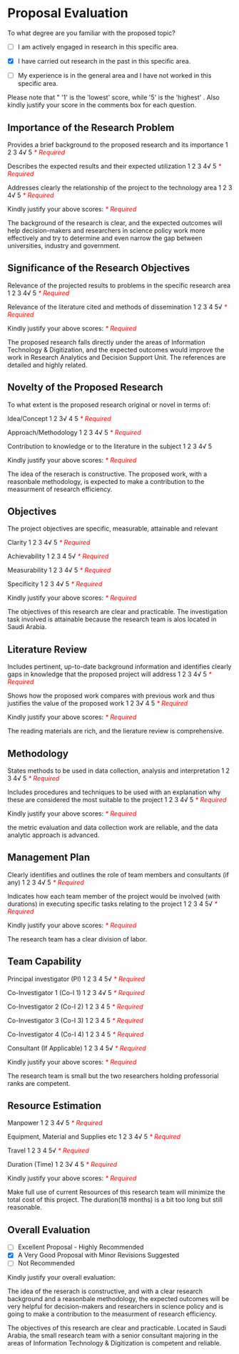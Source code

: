 # Proposal Evaluation
To what degree are you familiar with the proposed topic?
- [ ] I am actively engaged in research in this specific area.
- [x] I have carried out research in the past in this specific area.
- [ ] My experience is in the general area and I have not worked in this specific area.


Please note that " '1' is the 'lowest' score, while '5' is the 'highest' . Also kindly justify your score in the comments box for each question.

## Importance of the Research Problem
Provides a brief background to the proposed research and its importance
1	2	3	4√	5
<font color='red'>*\* Required*</font>


Describes the expected results and their expected utilization
1	2	3	4√	5
<font color='red'>*\* Required*</font>


Addresses clearly the relationship of the project to the technology area
1	2	3	4√	5
<font color='red'>*\* Required*</font>


Kindly justify your above scores:
<font color='red'>*\* Required*</font>

The background of the research is clear, and the expected outcomes will help decision-makers and researchers in science policy work more effectively and try to determine and even narrow the gap between universities, industry and government. 


## Significance of the Research Objectives
Relevance of the projected results to problems in the specific research area
1	2	3	4√	5
<font color='red'>*\* Required*</font>


Relevance of the literature cited and methods of dissemination
1	2	3	4	5√
<font color='red'>*\* Required*</font>


Kindly justify your above scores:
<font color='red'>*\* Required*</font>

The proposed research falls directly under the areas of Information Technology & Digitization, and the expected outcomes would improve the work in Research Analytics and Decision Support Unit. The references are detailed and highly related. 


## Novelty of the Proposed Research
To what extent is the proposed research original or novel in terms of:

Idea/Concept
1	2	3√	4	5
<font color='red'>*\* Required*</font>


Approach/Methodology
1	2	3	4√	5
<font color='red'>*\* Required*</font>


Contribution to knowledge or to the literature in the subject
1	2	3	4√	5

Kindly justify your above scores:
<font color='red'>*\* Required*</font>

The idea of the reserach is constructive. The proposed work, with a reasonbale methodology, is expected to make a contribution to the measurment of research efficiency.

## Objectives
The project objectives are specific, measurable, attainable and relevant

Clarity
1	2	3	4√	5
<font color='red'>*\* Required*</font>


Achievability
1	2	3	4	5√
<font color='red'>*\* Required*</font>


Measurability
1	2	3	4√	5
<font color='red'>*\* Required*</font>


Specificity
1	2	3	4√	5
<font color='red'>*\* Required*</font>


Kindly justify your above scores:
<font color='red'>*\* Required*</font>

The objectives of this research are clear and practicable. The investigation task involved is attainable because the research team is alos located in Saudi Arabia.

## Literature Review
Includes pertinent, up-to-date background information and identifies clearly gaps in knowledge that the proposed project will address
1	2	3	4√	5
<font color='red'>*\* Required*</font>


Shows how the proposed work compares with previous work and thus justifies the value of the proposed work
1	2	3√	4	5
<font color='red'>*\* Required*</font>


Kindly justify your above scores:
<font color='red'>*\* Required*</font>

The reading materials are rich, and the lierature review is comprehensive.

## Methodology
States methods to be used in data collection, analysis and interpretation
1	2	3	4√	5
<font color='red'>*\* Required*</font>


Includes procedures and techniques to be used with an explanation why these are considered the most suitable to the project
1	2	3	4√	5
<font color='red'>*\* Required*</font>


Kindly justify your above scores:
<font color='red'>*\* Required*</font>

the metric evaluation and data collection work are reliable, and the data analytic approach is advanced.

## Management Plan
Clearly identifies and outlines the role of team members and consultants (if any)
1	2	3	4√	5
<font color='red'>*\* Required*</font>


Indicates how each team member of the project would be involved (with durations) in executing specific tasks relating to the project
1	2	3	4	5√
<font color='red'>*\* Required*</font>


Kindly justify your above scores:
<font color='red'>*\* Required*</font>

The research team has a clear division of labor.

## Team Capability
Principal investigator (PI)
1	2	3	4	5√
<font color='red'>*\* Required*</font>


Co-Investigator 1 (Co-I 1)
1	2	3	4√	5
<font color='red'>*\* Required*</font>


Co-Investigator 2 (Co-I 2)
1	2	3	4	5
<font color='red'>*\* Required*</font>


Co-Investigator 3 (Co-I 3)
1	2	3	4	5
<font color='red'>*\* Required*</font>


Co-Investigator 4 (Co-I 4)
1	2	3	4	5
<font color='red'>*\* Required*</font>


Consultant (If Applicable)
1	2	3	4	5√
<font color='red'>*\* Required*</font>


Kindly justify your above scores:
<font color='red'>*\* Required*</font>

The research team is small but the two researchers holding professorial ranks are competent.


## Resource Estimation
Manpower
1	2	3	4√	5
<font color='red'>*\* Required*</font>


Equipment, Material and Supplies etc
1	2	3	4√	5
<font color='red'>*\* Required*</font>


Travel
1	2	3	4	5√
<font color='red'>*\* Required*</font>


Duration (Time)
1	2	3√	4	5
<font color='red'>*\* Required*</font>


Kindly justify your above scores:
<font color='red'>*\* Required*</font>

Make full use of current Resources of this research team will minimize the total cost of this project. The duration(18 months) is a bit too long but still reasonable.

## Overall Evaluation
- [ ] Excellent Proposal - Highly Recommended
- [x] A Very Good Proposal with Minor Revisions Suggested
- [ ] Not Recommended

Kindly justify your overall evaluation:


The idea of the reserach is constructive, and with a clear research background and a reasonbale methodology, the expected outcomes will be very helpful for decision-makers and researchers in science policy and is going to make a contribution to the measurment of research efficiency. 

The objectives of this research are clear and practicable. Located in Saudi Arabia, the small research team with a senior consultant majoring in the areas of Information Technology & Digitization is competent and reliable.






